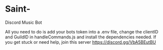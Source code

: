 # Saint-
Discord Music Bot 

All you need to do is add your bots token into a .env file, change the clientID and GuildID in handleCommands.js and install the dependencies needed. If you get stuck or need help, join this server https://discord.gg/VbA5BEutBU
